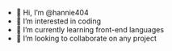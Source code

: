 - 👋 Hi, I’m @hannie404
- 👀 I’m interested in coding
- 🌱 I’m currently learning front-end languages
- 💞️ I’m looking to collaborate on any project
